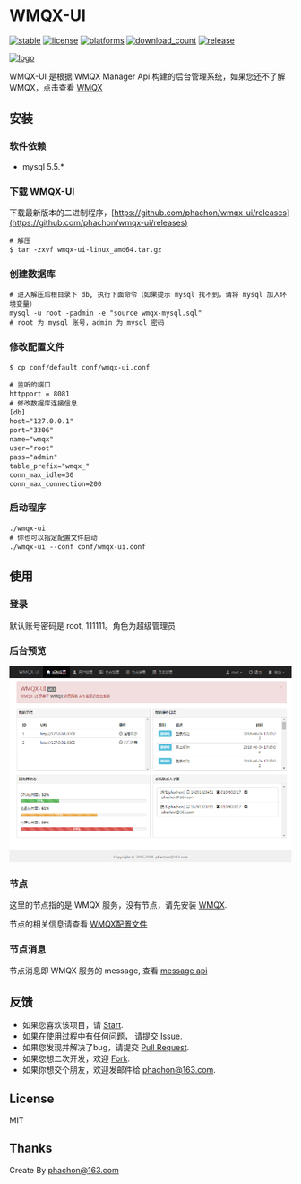 # WMQX-UI

[![stable](https://img.shields.io/badge/stable-stable-green.svg)](https://github.com/phachon/wmqx-ui/) 
[![license](http://img.shields.io/badge/license-MIT-red.svg?style=flat)](https://raw.githubusercontent.com/phachon/wmqx-ui/master/LICENSE)
[![platforms](https://img.shields.io/badge/platform-All-yellow.svg?style=flat)]()
[![download_count](https://img.shields.io/github/downloads/phachon/wmqx-ui/total.svg?style=plastic)](https://github.com/phachon/wmqx-ui/releases) 
[![release](https://img.shields.io/github/release/phachon/wmqx-ui.svg?style=flat)](https://github.com/phachon/wmqx-ui/releases) 

[![logo](https://github.com/phachon/wmqx/raw/master/logo.png)](https://github.com/phachon/wmqx)

WMQX-UI 是根据 WMQX Manager Api 构建的后台管理系统，如果您还不了解 WMQX，点击查看 [WMQX](https://github.com/phachon/wmqx)

## 安装

### 软件依赖
- mysql 5.5.*

### 下载 WMQX-UI

下载最新版本的二进制程序，[https://github.com/phachon/wmqx-ui/releases](https://github.com/phachon/wmqx-ui/releases)

```shell
# 解压
$ tar -zxvf wmqx-ui-linux_amd64.tar.gz
```

### 创建数据库
```
# 进入解压后根目录下 db, 执行下面命令（如果提示 mysql 找不到，请将 mysql 加入环境变量）
mysql -u root -padmin -e "source wmqx-mysql.sql"
# root 为 mysql 账号，admin 为 mysql 密码
```

### 修改配置文件

```shell
$ cp conf/default conf/wmqx-ui.conf
```

```shell
# 监听的端口
httpport = 8081
# 修改数据库连接信息
[db]
host="127.0.0.1"
port="3306"
name="wmqx"
user="root"
pass="admin"
table_prefix="wmqx_"
conn_max_idle=30
conn_max_connection=200
```

### 启动程序
```
./wmqx-ui
# 你也可以指定配置文件启动
./wmqx-ui --conf conf/wmqx-ui.conf
```

## 使用

### 登录
默认账号密码是 root, 111111。角色为超级管理员

### 后台预览
[![main](./docs/main.png)]()

### 节点
这里的节点指的是 WMQX 服务，没有节点，请先安装 [WMQX](https://github.com/phachon/wmqx).

节点的相关信息请查看 [WMQX配置文件](https://github.com/phachon/wmqx/wiki/config_toml)

### 节点消息
节点消息即 WMQX 服务的 message, 查看 [message api](https://github.com/phachon/wmqx/wiki/message)

## 反馈

- 如果您喜欢该项目，请 [Start](https://github.com/phachon/wmqx-ui/stargazers).
- 如果在使用过程中有任何问题， 请提交 [Issue](https://github.com/phachon/wmqx-ui/issues).
- 如果您发现并解决了bug，请提交 [Pull Request](https://github.com/phachon/wmqx-ui/pulls).
- 如果您想二次开发，欢迎 [Fork](https://github.com/phachon/wmqx-ui/network/members).
- 如果你想交个朋友，欢迎发邮件给 [phachon@163.com](mailto:phachon@163.com).

## License

MIT

Thanks
---------
Create By phachon@163.com